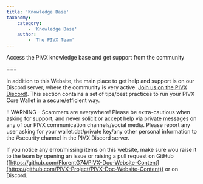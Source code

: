 ```yaml
---
title: 'Knowledge Base'
taxonomy:
    category:
        - 'Knowledge Base'
    author:
        - 'The PIVX Team'
---
```


Access the PIVX knowledge base and get support from the community

===

In addition to this Website, the main place to get help and support is on our Discord server, where the community is very active. [Join us on the PIVX Discord!](https://discord.pivx.org/).
This section contains a set of tips/best practices to run your PIVX Core Wallet in a secure/efficient way.

!! WARNING - Scammers are everywhere! Please be extra-cautious when asking for support, and never solicit or accept help via private messages on any of our PIVX communication channels/social media. Please report any user asking for your wallet.dat/private key/any other personal information to the #security channel in the PIVX Discord server.

If you notice any error/missing items on this website, make sure wou raise it to the team by opening an issue or raising a pull request on GitHub ([https://github.com/FlorentG74/PIVX-Doc-Website-Content](https://github.com/PIVX-Project/PIVX-Doc-Website-Content)) or on Discord.
